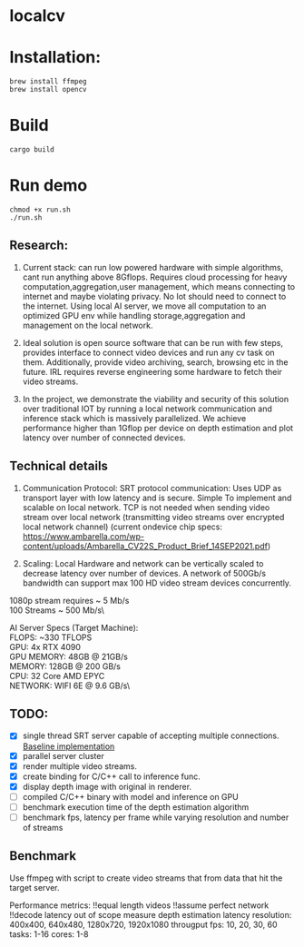 # localcv 

# Installation:
```
brew install ffmpeg
brew install opencv
```

# Build
```
cargo build
```

# Run demo
```
chmod +x run.sh
./run.sh
```

## Research: 
1. Current stack: can run low powered hardware with simple algorithms, cant run anything above 8Gflops. Requires cloud processing for heavy computation,aggregation,user management, which means connecting to internet and maybe violating privacy. No Iot should need to connect to the internet. Using local AI server, we move all computation to an optimized GPU env while handling storage,aggregation and management on the local network.

2. Ideal solution is open source software that can be run with few steps, provides interface to connect video devices and run any cv task on them. Additionally, provide video archiving, search, browsing etc in the future.
IRL requires reverse engineering some hardware to fetch their video streams.

3. In the project,  we demonstrate the viability and security of this solution over traditional IOT by running a local network communication and inference stack which is massively parallelized. We achieve performance higher than 1Gflop per device on depth estimation and plot latency over number of connected devices.


## Technical details

1. Communication Protocol: SRT protocol communication: Uses UDP as transport layer with low latency and is secure. Simple To implement and scalable on local network. TCP is not needed when sending video stream over local network (transmitting video streams over encrypted local network channel) (current ondevice chip specs: https://www.ambarella.com/wp-content/uploads/Ambarella_CV22S_Product_Brief_14SEP2021.pdf)

2. Scaling: Local Hardware and network can be vertically scaled to decrease latency over number of devices. A network of 500Gb/s bandwidth can support max 100 HD video stream devices concurrently.

1080p stream requires ~ 5 Mb/s\
100 Streams ~ 500 Mb/s\

AI Server Specs (Target Machine): \
FLOPS: ~330 TFLOPS  \
GPU: 4x RTX 4090 \
GPU MEMORY: 48GB @ 21GB/s\
MEMORY: 128GB @ 200 GB/s\
CPU: 32 Core AMD EPYC\
NETWORK: WIFI 6E @ 9.6 GB/s\


## TODO: 
- [x] single thread SRT server capable of accepting multiple connections. [Baseline implementation](https://github.com/Haivision/srt)
- [x] parallel server cluster
- [x] render multiple video streams.
- [x] create binding for C/C++ call to inference func.
- [x] display depth image with original in renderer.
- [ ] compiled C/C++ binary with model and inference on GPU
- [ ] benchmark execution time of the depth estimation algorithm
- [ ] benchmark fps, latency per frame while varying resolution and number of streams

## Benchmark
Use ffmpeg with script to create video streams that from data that hit the target server.

Performance metrics: 
    !!equal length videos
    !!assume perfect network
    !!decode latency out of scope
    measure depth estimation latency
    resolution: 400x400, 640x480, 1280x720, 1920x1080
    througput fps: 10, 20, 30, 60
    tasks: 1-16
    cores: 1-8



